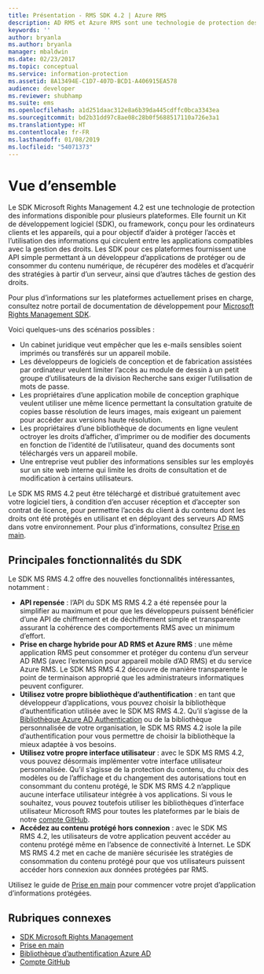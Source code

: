 ```yaml
---
title: Présentation - RMS SDK 4.2 | Azure RMS
description: AD RMS et Azure RMS sont une technologie de protection des informations qui vous aide à protéger les informations numériques contre toute utilisation non autorisée.
keywords: ''
author: bryanla
ms.author: bryanla
manager: mbaldwin
ms.date: 02/23/2017
ms.topic: conceptual
ms.service: information-protection
ms.assetid: 8A13494E-C1D7-407D-BCD1-A406915EA578
audience: developer
ms.reviewer: shubhamp
ms.suite: ems
ms.openlocfilehash: a1d251daac312e8a6b39da445cdffc0bca3343ea
ms.sourcegitcommit: bd2b31dd97c8ae08c28b0f5688517110a726e3a1
ms.translationtype: HT
ms.contentlocale: fr-FR
ms.lasthandoff: 01/08/2019
ms.locfileid: "54071373"
---
```

# <a name="overview"></a>Vue d’ensemble

Le SDK Microsoft Rights Management 4.2 est une technologie de protection des informations disponible pour plusieurs plateformes.  Elle fournit un Kit de développement logiciel (SDK), ou framework, conçu pour les ordinateurs clients et les appareils, qui a pour objectif d’aider à protéger l’accès et l’utilisation des informations qui circulent entre les applications compatibles avec la gestion des droits. Les SDK pour ces plateformes fournissent une API simple permettant à un développeur d’applications de protéger ou de consommer du contenu numérique, de récupérer des modèles et d’acquérir des stratégies à partir d’un serveur, ainsi que d’autres tâches de gestion des droits.

Pour plus d’informations sur les plateformes actuellement prises en charge, consultez notre portail de documentation de développement pour [Microsoft Rights Management SDK](active-directory-rights-management-services-multi-platform-thin-client-sdk-portal.md).

Voici quelques-uns des scénarios possibles :

-   Un cabinet juridique veut empêcher que les e-mails sensibles soient imprimés ou transférés sur un appareil mobile.
-   Les développeurs de logiciels de conception et de fabrication assistées par ordinateur veulent limiter l’accès au module de dessin à un petit groupe d’utilisateurs de la division Recherche sans exiger l’utilisation de mots de passe.
-   Les propriétaires d’une application mobile de conception graphique veulent utiliser une même licence permettant la consultation gratuite de copies basse résolution de leurs images, mais exigeant un paiement pour accéder aux versions haute résolution.
-   Les propriétaires d’une bibliothèque de documents en ligne veulent octroyer les droits d’afficher, d’imprimer ou de modifier des documents en fonction de l’identité de l’utilisateur, quand des documents sont téléchargés vers un appareil mobile.
-   Une entreprise veut publier des informations sensibles sur les employés sur un site web interne qui limite les droits de consultation et de modification à certains utilisateurs.

Le SDK MS RMS 4.2 peut être téléchargé et distribué gratuitement avec votre logiciel tiers, à condition d’en accuser réception et d’accepter son contrat de licence, pour permettre l’accès du client à du contenu dont les droits ont été protégés en utilisant et en déployant des serveurs AD RMS dans votre environnement. Pour plus d’informations, consultez [Prise en main](get-started.md).

## <a name="sdk-highlights"></a>Principales fonctionnalités du SDK


Le SDK MS RMS 4.2 offre des nouvelles fonctionnalités intéressantes, notamment :

-   **API repensée** : l’API du SDK MS RMS 4.2 a été repensée pour la simplifier au maximum et pour que les développeurs puissent bénéficier d’une API de chiffrement et de déchiffrement simple et transparente assurant la cohérence des comportements RMS avec un minimum d’effort.
-   **Prise en charge hybride pour AD RMS et Azure RMS** : une même application RMS peut consommer et protéger du contenu d’un serveur AD RMS (avec l’extension pour appareil mobile d’AD RMS) et du service Azure RMS. Le SDK MS RMS 4.2 découvre de manière transparente le point de terminaison approprié que les administrateurs informatiques peuvent configurer.
-   **Utilisez votre propre bibliothèque d’authentification** : en tant que développeur d’applications, vous pouvez choisir la bibliothèque d’authentification utilisée avec le SDK MS RMS 4.2. Qu’il s’agisse de la [Bibliothèque Azure AD Authentication](https://msdn.microsoft.com/library/jj573266.aspx) ou de la bibliothèque personnalisée de votre organisation, le SDK MS RMS 4.2 isole la pile d’authentification pour vous permettre de choisir la bibliothèque la mieux adaptée à vos besoins.
-   **Utilisez votre propre interface utilisateur** : avec le SDK MS RMS 4.2, vous pouvez désormais implémenter votre interface utilisateur personnalisée. Qu’il s’agisse de la protection du contenu, du choix des modèles ou de l’affichage et du changement des autorisations tout en consommant du contenu protégé, le SDK MS RMS 4.2 n’applique aucune interface utilisateur intégrée à vos applications. Si vous le souhaitez, vous pouvez toutefois utiliser les bibliothèques d’interface utilisateur Microsoft RMS pour toutes les plateformes par le biais de notre [compte GitHub](https://github.com/AzureAD/).
-   **Accédez au contenu protégé hors connexion** : avec le SDK MS RMS 4.2, les utilisateurs de votre application peuvent accéder au contenu protégé même en l’absence de connectivité à Internet. Le SDK MS RMS 4.2 met en cache de manière sécurisée les stratégies de consommation du contenu protégé pour que vos utilisateurs puissent accéder hors connexion aux données protégées par RMS.

Utilisez le guide de [Prise en main](get-started.md) pour commencer votre projet d’application d’informations protégées.

## <a name="related-topics"></a>Rubriques connexes

* [SDK Microsoft Rights Management](active-directory-rights-management-services-multi-platform-thin-client-sdk-portal.md)
* [Prise en main](get-started.md)
* [Bibliothèque d’authentification Azure AD](https://msdn.microsoft.com/library/jj573266.aspx)
* [Compte GitHub](https://github.com/AzureAD/)
